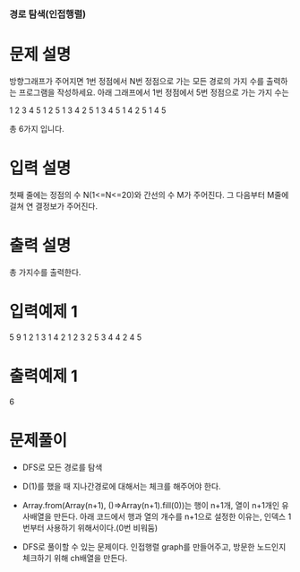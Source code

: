 ### 경로 탐색(인접행렬)

# 문제 설명

방향그래프가 주어지면 1번 정점에서 N번 정점으로 가는 모든 경로의 가지 수를 출력하는 프로그램을 작성하세요.
아래 그래프에서 1번 정점에서 5번 정점으로 가는 가지 수는 

1 2 3 4 5
1 2 5
1 3 4 2 5
1 3 4 5
1 4 2 5
1 4 5

총 6가지 입니다.

# 입력 설명

첫째 줄에는 정점의 수 N(1<=N<=20)와 간선의 수 M가 주어진다. 그 다음부터 M줄에 걸쳐 연
결정보가 주어진다.

# 출력 설명

총 가지수를 출력한다.

# 입력예제 1

5 9
1 2
1 3
1 4
2 1
2 3
2 5
3 4
4 2
4 5

# 출력예제 1

6

# 문제풀이
- DFS로 모든 경로를 탐색
- D(1)를 했을 때 지나간경로에 대해서는 체크를 해주어야 한다. 
- Array.from(Array(n+1), ()=>Array(n+1).fill(0))는 행이 n+1개, 열이 n+1개인 유사배열을 만든다. 아래 코드에서 행과 열의 개수를 n+1으로 설정한 이유는, 인덱스 1번부터 사용하기 위해서이다.(0번 비워둠)

- DFS로 풀이할 수 있는 문제이다. 인접행렬 graph를 만들어주고, 방문한 노드인지 체크하기 위해 ch배열을 만든다.
